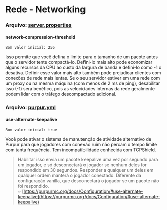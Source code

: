 # Rede - Networking

### Arquivo: [server.properties](https://minecraft.fandom.com/wiki/Server.properties)

#### **network-compression-threshold**

`Bom valor inicial: 256`

Isso permite que você defina o limite para o tamanho de um pacote antes que o servidor tente compactá-lo. Defini-lo mais alto pode economizar alguns recursos da CPU ao custo da largura de banda e defini-lo como -1 o desativa. Definir esse valor mais alto também pode prejudicar clientes com conexões de rede mais lentas. Se o seu servidor estiver em uma rede com um proxy ou na mesma máquina (com menos de 2 ms de ping), desabilitar isso (-1) será benéfico, pois as velocidades internas da rede geralmente podem lidar com o tráfego descompactado adicional.

### Arquivo: [purpur.yml](https://purpurmc.org/docs/Configuration/)

#### **use-alternate-keepalive**

`Bom valor inicial: true`

Você pode ativar o sistema de manutenção de atividade alternativo de Purpur para que jogadores com conexão ruim não percam o tempo limite com tanta frequência. Tem incompatibilidade conhecida com TCPShield.

> Habilitar isso envia um pacote keepalive uma vez por segundo para um jogador, e só desconectará o jogador se nenhum deles for respondido em 30 segundos. Responder a qualquer um deles em qualquer ordem manterá o jogador conectado. Diferente da configuração vanilla, que desconectará o jogador se um pacote não foi respondido.\
> \~ [https://purpurmc.org/docs/Configuration/#use-alternate-keepalive](https://purpurmc.org/docs/Configuration/#use-alternate-keepalive)
